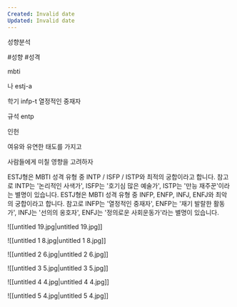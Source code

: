 ```yaml
---
Created: Invalid date
Updated: Invalid date
---
```

성향분석

\#성향 #성격

mbti

나 estj-a

학기 infp-t 열정적인 중재자

규석 entp

인헌

여유와 유연한 태도를 가지고

사람들에게 미칠 영향을 고려하자

ESTJ형은 MBTI 성격 유형 중 INTP / ISFP / ISTP와 최적의 궁합이라고 합니다. 참고로 INTP는 '논리적인 사색가', ISFP는 '호기심 많은 예술가', ISTP는 '만능 재주꾼'이라는 별명이 있습니다. ESTJ형은 MBTI 성격 유형 중 INFP, ENFP, INFJ, ENFJ와 최악의 궁합이라고 합니다. 참고로 INFP는 '열정적인 중재자', ENFP는 '재기 발랄한 활동가', INFJ는 '선의의 옹호자', ENFJ는 '정의로운 사회운동가'라는 별명이 있습니다.

  

![[untitled 19.jpg|untitled 19.jpg]]

![[untitled 1 8.jpg|untitled 1 8.jpg]]

![[untitled 2 6.jpg|untitled 2 6.jpg]]

![[untitled 3 5.jpg|untitled 3 5.jpg]]

![[untitled 4 4.jpg|untitled 4 4.jpg]]

![[untitled 5 4.jpg|untitled 5 4.jpg]]